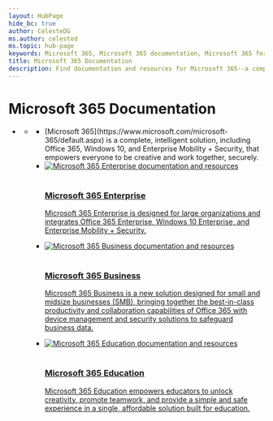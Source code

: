 ```yaml
--- 
layout: HubPage
hide_bc: true
author: CelesteDG
ms.author: celested
ms.topic: hub-page
keywords: Microsoft 365, Microsoft 365 documentation, Microsoft 365 for business, Microsoft 365 for enterprise, Microsoft 365 for education, enterprise, business, education, docs, documentation
title: Microsoft 365 Documentation
description: Find documentation and resources for Microsoft 365--a complete, intelligent solution, including Office 365, Windows 10, and Enterprise Mobility + Security, that empowers everyone to be creative and work together, securely. 
---
```

<div id="main" class="v2">
    <div class="container">
        <h1> Microsoft 365 Documentation</h1>
        <ul class="pivots">
            <li>
                <a href="#home"></a>
                <ul id="home">
                    <li>
                        <a href="#home-all"></a>
                        <ul id="home-all" class="cardsW">
                            <li class="fullSpan intro">[Microsoft 365](https://www.microsoft.com/microsoft-365/default.aspx) is a complete, intelligent solution, including Office 365, Windows 10, and Enterprise Mobility + Security, that empowers everyone to be creative and work together, securely.
                            </li>
                            <li>
                                <a href="https://docs.microsoft.com/microsoft-365-enterprise/" target="blank">
                                    <div class="cardSize">
                                        <div class="cardPadding">
                                            <div class="card">
                                                <div class="cardImageOuter">
                                                    <div class="cardImage bgdAccent1">
                                                        <img src="/media/hubs/microsoft365/M365-enterprise.svg" alt="Microsoft 365 Enterprise documentation and resources" />
                                                    </div>
                                                </div>
                                                <div class="cardText">
                                                    <br />
                                                    <h3>Microsoft 365 Enterprise</h3>
                                                    <p>Microsoft 365 Enterprise is designed for large organizations and integrates Office 365 Enterprise, Windows 10 Enterprise, and Enterprise Mobility + Security.</p>
                                                </div>
                                            </div>
                                        </div>
                                    </div>
                                </a>
                            </li>
                            <li>
                                <a href="https://docs.microsoft.com/microsoft-365-business/" target="blank">
                                    <div class="cardSize">
                                        <div class="cardPadding">
                                            <div class="card">
                                                <div class="cardImageOuter">
                                                    <div class="cardImage bgdAccent1">
                                                        <img src="/media/hubs/microsoft365/M365-business.svg" alt="Microsoft 365 Business documentation and resources" />
                                                    </div>
                                                </div>
                                                <div class="cardText">
                                                    <br />
                                                    <h3>Microsoft 365 Business</h3>
                                                    <p>Microsoft 365 Business is a new solution designed for small and midsize businesses (SMB), bringing together the best-in-class productivity and collaboration capabilities of Office 365 with device management and security solutions to safeguard business data.</p>
                                                </div>
                                            </div>
                                        </div>
                                    </div>
                                </a>
                            </li>
                            <li>
                                <a href="https://docs.microsoft.com/education/" target="blank">
                                    <div class="cardSize">
                                        <div class="cardPadding">
                                            <div class="card">
                                                <div class="cardImageOuter">
                                                    <div class="cardImage bgdAccent1">
                                                        <img src="/media/hubs/microsoft365/M365-education.svg" alt="Microsoft 365 Education documentation and resources" />
                                                    </div>
                                                </div>
                                                <div class="cardText">
                                                    <br />
                                                    <h3>Microsoft 365 Education</h3>
                                                    <p>Microsoft 365 Education empowers educators to unlock creativity, promote teamwork, and provide a simple and safe experience in a single, affordable solution built for education.</p>
                                                </div>
                                            </div>
                                        </div>
                                    </div>
                                </a>
                            </li>
                        </ul>
                    </li>
                </ul>
            </li>
        </ul>
    </div>
</div>